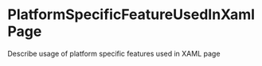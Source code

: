# PlatformSpecificFeatureUsedInXamlPage
Describe usage of platform specific features used in XAML page
